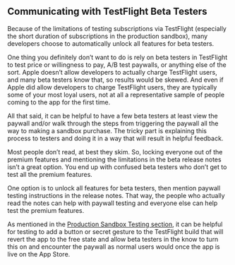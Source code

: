 ## Communicating with TestFlight Beta Testers

Because of the limitations of testing subscriptions via TestFlight (especially the short duration of subscriptions in the production sandbox), many developers choose to automatically unlock all features for beta testers.

One thing you definitely don’t want to do is rely on beta testers in TestFlight to test price or willingness to pay, A/B test paywalls, or anything else of the sort. Apple doesn’t allow developers to actually charge TestFlight users, and many beta testers know that, so results would be skewed. And even if Apple did allow developers to charge TestFlight users, they are typically some of your most loyal users, not at all a representative sample of people coming to the app for the first time.

All that said, it can be helpful to have a few beta testers at least view the paywall and/or walk through the steps from triggering the paywall all the way to making a sandbox purchase. The tricky part is explaining this process to testers and doing it in a way that will result in helpful feedback.

Most people don’t read, at best they skim. So, locking everyone out of the premium features and mentioning the limitations in the beta release notes isn’t a great option. You end up with confused beta testers who don’t get to test all the premium features.

One option is to unlock all features for beta testers, then mention paywall testing instructions in the release notes. That way, the people who actually read the notes can help with paywall testing and everyone else can help test the premium features.

As mentioned in the [Production Sandbox Testing section](https://github.com/RevenueCat/iOS-Subscription-Testing/blob/master/basics/production-sandbox.md), it can be helpful for testing to add a button or secret gesture to the TestFlight build that will revert the app to the free state and allow beta testers in the know to turn this on and encounter the paywall as normal users would once the app is live on the App Store. 